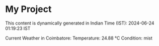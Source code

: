 # My Project

This content is dynamically generated in Indian Time (IST): 2024-06-24 01:19:23 IST


Current Weather in Coimbatore:
Temperature: 24.88 °C
Condition: mist
